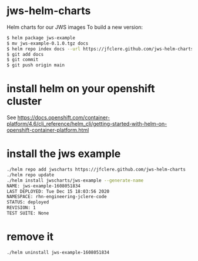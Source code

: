 # jws-helm-charts
Helm charts for our JWS images
To build a new version:
```bash
$ helm package jws-example
$ mv jws-example-0.1.0.tgz docs
$ helm repo index docs --url https://jfclere.github.com/jws-helm-charts
$ git add docs
$ git commit
$ git push origin main
```
# install helm on your openshift cluster
See https://docs.openshift.com/container-platform/4.6/cli_reference/helm_cli/getting-started-with-helm-on-openshift-container-platform.html

# install the jws example
```bash
./helm repo add jwscharts https://jfclere.github.com/jws-helm-charts
./helm repo update
./helm install jwscharts/jws-example --generate-name
NAME: jws-example-1608051834
LAST DEPLOYED: Tue Dec 15 18:03:56 2020
NAMESPACE: rhn-engineering-jclere-code
STATUS: deployed
REVISION: 1
TEST SUITE: None
```
# remove it
```bash
./helm uninstall jws-example-1608051834
```

